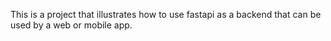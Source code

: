 This is a project that illustrates how to use fastapi as a backend that can be used by a web or mobile app.
